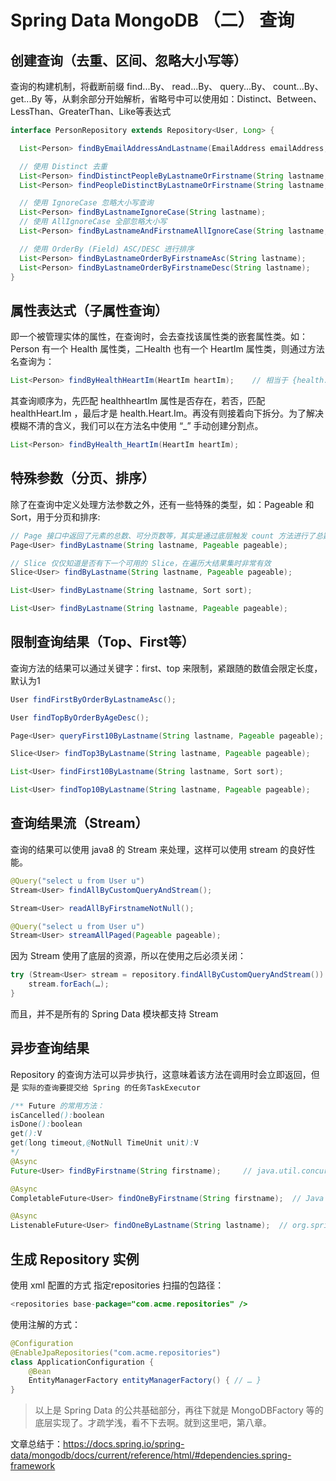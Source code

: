 # Spring Data MongoDB （二） 查询

## 创建查询（去重、区间、忽略大小写等）

查询的构建机制，将截断前缀 find...By、 read...By、 query...By、 count...By、 get...By 等，从剩余部分开始解析，省略号中可以使用如：Distinct、Between、LessThan、GreaterThan、Like等表达式

``` java
interface PersonRepository extends Repository<User, Long> {

  List<Person> findByEmailAddressAndLastname(EmailAddress emailAddress, String lastname);

  // 使用 Distinct 去重
  List<Person> findDistinctPeopleByLastnameOrFirstname(String lastname, String firstname);
  List<Person> findPeopleDistinctByLastnameOrFirstname(String lastname, String firstname);

  // 使用 IgnoreCase 忽略大小写查询
  List<Person> findByLastnameIgnoreCase(String lastname);
  // 使用 AllIgnoreCase 全部忽略大小写
  List<Person> findByLastnameAndFirstnameAllIgnoreCase(String lastname, String firstname);

  // 使用 OrderBy (Field) ASC/DESC 进行排序
  List<Person> findByLastnameOrderByFirstnameAsc(String lastname);
  List<Person> findByLastnameOrderByFirstnameDesc(String lastname);
}
```

## 属性表达式（子属性查询）

即一个被管理实体的属性，在查询时，会去查找该属性类的嵌套属性类。如：Person 有一个 Health 属性类，二Health 也有一个 HeartIm 属性类，则通过方法名查询为：

``` java
List<Person> findByHealthHeartIm(HeartIm heartIm);    // 相当于 {health.heart:?0}
```

其查询顺序为，先匹配 healthheartIm 属性是否存在，若否，匹配 healthHeart.Im ，最后才是 health.Heart.Im。再没有则接着向下拆分。为了解决模糊不清的含义，我们可以在方法名中使用 “_” 手动创建分割点。

``` java
List<Person> findByHealth_HeartIm(HeartIm heartIm);
```

## 特殊参数（分页、排序）

除了在查询中定义处理方法参数之外，还有一些特殊的类型，如：Pageable 和 Sort，用于分页和排序:

``` java
// Page 接口中返回了元素的总数、可分页数等，其实是通过底层触发 count 方法进行了总数查询
Page<User> findByLastname(String lastname, Pageable pageable);

// Slice 仅仅知道是否有下一个可用的 Slice，在遍历大结果集时非常有效
Slice<User> findByLastname(String lastname, Pageable pageable);

List<User> findByLastname(String lastname, Sort sort);

List<User> findByLastname(String lastname, Pageable pageable);
```

## 限制查询结果（Top、First等）

查询方法的结果可以通过关键字：first、top 来限制，紧跟随的数值会限定长度，默认为1

```java
User findFirstByOrderByLastnameAsc();

User findTopByOrderByAgeDesc();

Page<User> queryFirst10ByLastname(String lastname, Pageable pageable);

Slice<User> findTop3ByLastname(String lastname, Pageable pageable);

List<User> findFirst10ByLastname(String lastname, Sort sort);

List<User> findTop10ByLastname(String lastname, Pageable pageable);
```

## 查询结果流（Stream）

查询的结果可以使用 java8 的 Stream<T> 来处理，这样可以使用 stream 的良好性能。

```java
@Query("select u from User u")
Stream<User> findAllByCustomQueryAndStream();

Stream<User> readAllByFirstnameNotNull();

@Query("select u from User u")
Stream<User> streamAllPaged(Pageable pageable);
```

因为 Stream 使用了底层的资源，所以在使用之后必须关闭：

```java
try (Stream<User> stream = repository.findAllByCustomQueryAndStream()) {  
    stream.forEach(…);
}
```

而且，并不是所有的 Spring Data 模块都支持 Stream

## 异步查询结果

Repository 的查询方法可以异步执行，这意味着该方法在调用时会立即返回，但是 `实际的查询要提交给 Spring 的任务TaskExecutor`

```java
/** Future 的常用方法： 
isCancelled():boolean    
isDone():boolean    
get():V     
get(long timeout,@NotNull TimeUnit unit):V
*/
@Async
Future<User> findByFirstname(String firstname);     // java.util.concurrent.Future          

@Async
CompletableFuture<User> findOneByFirstname(String firstname);  // Java 8 的 java.util.concurrent.CompletableFuture

@Async
ListenableFuture<User> findOneByLastname(String lastname);  // org.springframework.util.concurrent.ListenableFuture
```

## 生成 Repository 实例

使用 xml 配置的方式 指定repositories 扫描的包路径：

``` java
<repositories base-package="com.acme.repositories" />
```

使用注解的方式：

``` java
@Configuration
@EnableJpaRepositories("com.acme.repositories")
class ApplicationConfiguration {
    @Bean
    EntityManagerFactory entityManagerFactory() { // … }
}
```

> 以上是 Spring Data 的公共基础部分，再往下就是 MongoDBFactory 等的底层实现了。才疏学浅，看不下去啊。就到这里吧，第八章。

文章总结于：https://docs.spring.io/spring-data/mongodb/docs/current/reference/html/#dependencies.spring-framework